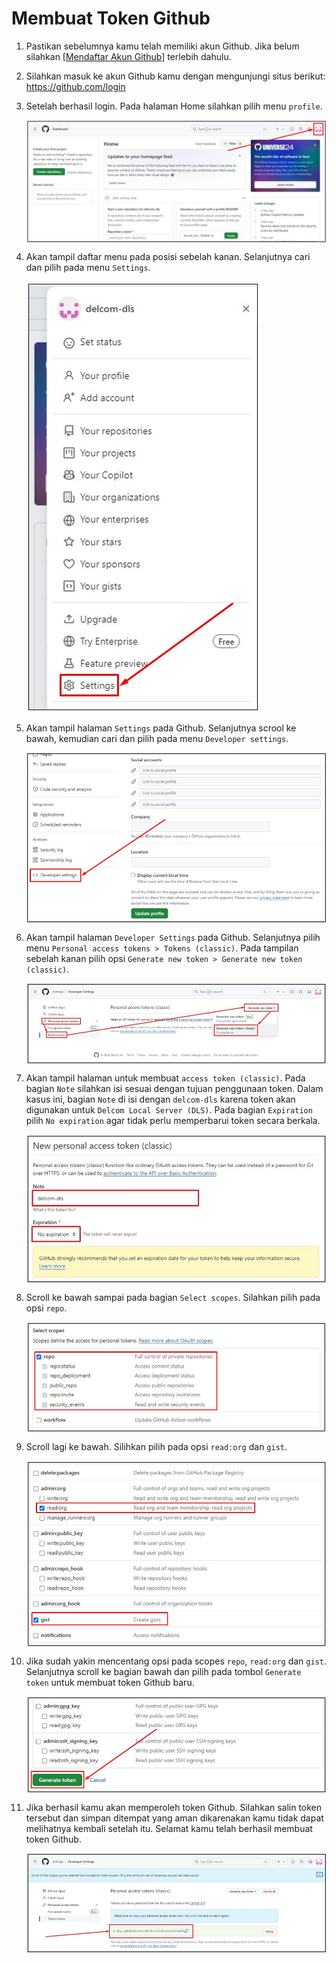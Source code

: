 # Membuat Token Github

1. Pastikan sebelumnya kamu telah memiliki akun Github. Jika belum silahkan [[Mendaftar Akun Github](register.md)] terlebih dahulu.

2. Silahkan masuk ke akun Github kamu dengan mengunjungi situs berikut: https://github.com/login

3. Setelah berhasil login. Pada halaman Home silahkan pilih menu `profile`. 

	<img style="display: block; margin: 0;" src="img/15.jpg" />
  
4. Akan tampil daftar menu pada posisi sebelah kanan. Selanjutnya cari dan pilih pada menu `Settings`.

	<img style="display: block; margin: 0;" src="img/16.jpg" />
	
5. Akan tampil halaman `Settings` pada Github. Selanjutnya scrool ke bawah, kemudian cari dan pilih pada menu `Developer settings`.

	<img style="display: block; margin: 0;" src="img/17.jpg" />
	
6. Akan tampil halaman `Developer Settings` pada Github. Selanjutnya pilih menu `Personal access tokens > Tokens (classic)`. Pada tampilan sebelah kanan pilih opsi `Generate new token > Generate new token (classic)`.

	<img style="display: block; margin: 0;" src="img/18.jpg" />
	
7. Akan tampil halaman untuk membuat `access token (classic)`. Pada bagian `Note` silahkan isi sesuai dengan tujuan penggunaan token. Dalam kasus ini, bagian `Note` di isi dengan `delcom-dls` karena token akan digunakan untuk `Delcom Local Server (DLS)`. Pada bagian `Expiration` pilih `No expiration` agar tidak perlu memperbarui token secara berkala.

	<img style="display: block; margin: 0;" src="img/20.jpg" />
	
8. Scroll ke bawah sampai pada bagian `Select scopes`. Silahkan pilih pada opsi `repo`.

	<img style="display: block; margin: 0;" src="img/21.jpg" />

9. Scroll lagi ke bawah. Silihkan pilih pada opsi `read:org` dan `gist`.

	<img style="display: block; margin: 0;" src="img/22.jpg" />
	
10. Jika sudah yakin mencentang opsi pada scopes `repo`, `read:org` dan `gist`. Selanjutnya scroll ke bagian bawah dan pilih pada tombol `Generate token` untuk membuat token Github baru.

	<img style="display: block; margin: 0;" src="img/23.jpg" />
	
11. Jika berhasil kamu akan memperoleh token Github. Silahkan salin token tersebut dan simpan ditempat yang aman dikarenakan kamu tidak dapat melihatnya kembali setelah itu. Selamat kamu telah berhasil membuat token Github.

	<img style="display: block; margin: 0;" src="img/24.jpg" />
